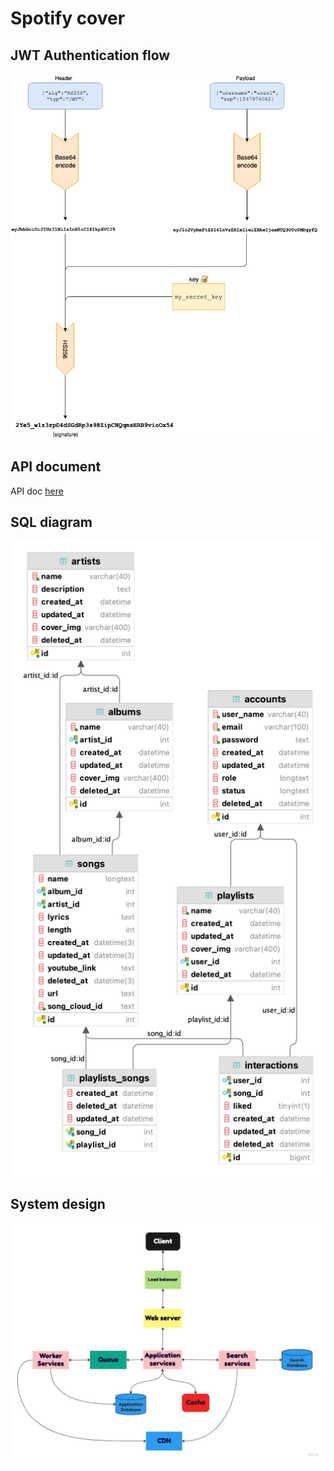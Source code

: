 # Spotify cover

## JWT Authentication flow

![img.png](img.png)

## API document

API doc [here](https://documenter.getpostman.com/view/21317205/2s8YzUvgT2)

## SQL diagram

![SQL diagram](resource/myspotify.png)

## System design

![diagram](resource/system_design.jpg)
